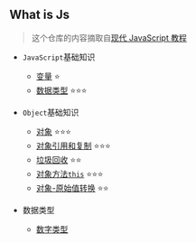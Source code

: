## What is Js

> 这个仓库的内容摘取自[现代 JavaScript 教程](https://zh.javascript.info/)

- `JavaScript`基础知识

  - [变量](/src/basic/variables/) ⭐
  - [数据类型](/src/basic/types) ⭐⭐⭐

- `Object`基础知识

  - [对象](/src/object/object/) ⭐⭐⭐
  - [对象引用和复制](/src/object/object-copy/) ⭐⭐⭐
  - [垃圾回收](/src/object/garbage-collection/) ⭐⭐
  - [对象方法`this`](/src/object/object-methods/) ⭐⭐⭐
  - [对象-原始值转换](/src/object/object-toprimitive/) ⭐⭐

- 数据类型
  - [数字类型](/src/types/number)
